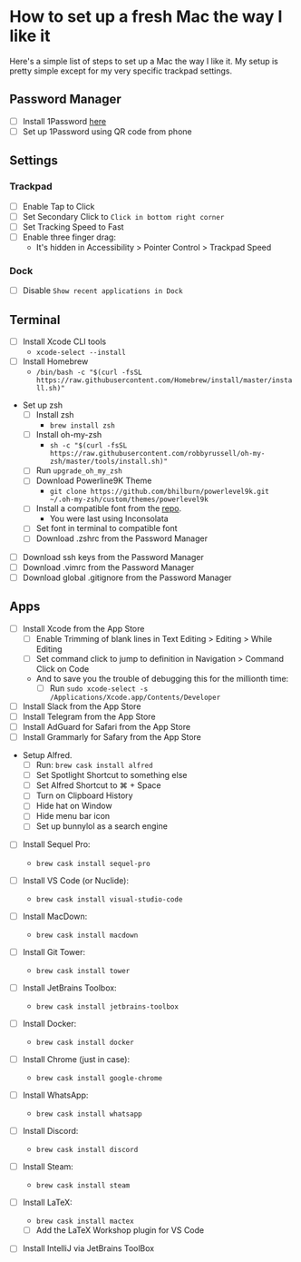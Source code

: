 # How to set up a fresh Mac the way I like it

Here's a simple list of steps to set up a Mac the way I like it. My setup is pretty simple except for my very specific trackpad settings.

## Password Manager

- [ ] Install 1Password [here](https://1password.com/downloads/mac/)
- [ ] Set up 1Password using QR code from phone

## Settings

### Trackpad

- [ ] Enable Tap to Click
- [ ] Set Secondary Click to `Click in bottom right corner`
- [ ] Set Tracking Speed to Fast
- [ ] Enable three finger drag:
	- It's hidden in Accessibility > Pointer Control > Trackpad Speed

### Dock

- [ ] Disable `Show recent applications in Dock`

## Terminal

- [ ] Install Xcode CLI tools
	- `xcode-select --install`
- [ ] Install Homebrew
	- `/bin/bash -c "$(curl -fsSL https://raw.githubusercontent.com/Homebrew/install/master/install.sh)"`
- Set up zsh
	- [ ] Install zsh
		- `brew install zsh`
	- [ ] Install oh-my-zsh 
		- `sh -c "$(curl -fsSL https://raw.githubusercontent.com/robbyrussell/oh-my-zsh/master/tools/install.sh)"`
	- [ ] Run `upgrade_oh_my_zsh`
	- [ ] Download Powerline9K Theme 
		- `git clone https://github.com/bhilburn/powerlevel9k.git ~/.oh-my-zsh/custom/themes/powerlevel9k`
	- [ ] Install a compatible font from the [repo](https://github.com/powerline/fonts).
		- You were last using Inconsolata
	- [ ] Set font in terminal to compatible font
	- [ ] Download .zshrc from the Password Manager
- [ ] Download ssh keys from the Password Manager
- [ ] Download .vimrc from the Password Manager
- [ ] Download global .gitignore from the Password Manager

## Apps

- [ ] Install Xcode from the App Store
	- [ ] Enable Trimming of blank lines in Text Editing > Editing > While Editing
	- [ ] Set command click to jump to definition in Navigation > Command Click on Code
	- And to save you the trouble of debugging this for the millionth time:
		- [ ] Run `sudo xcode-select -s /Applications/Xcode.app/Contents/Developer`
- [ ] Install Slack from the App Store
- [ ] Install Telegram from the App Store
- [ ] Install AdGuard for Safari from the App Store
- [ ] Install Grammarly for Safary from the App Store
- Setup Alfred.
	- [ ] Run: `brew cask install alfred`
 	- [ ] Set Spotlight Shortcut to something else
 	- [ ] Set Alfred Shortcut to ⌘ + Space
 	- [ ] Turn on Clipboard History
 	- [ ] Hide hat on Window
 	- [ ] Hide menu bar icon
	- [ ] Set up bunnylol as a search engine
- [ ] Install Sequel Pro:
	- `brew cask install sequel-pro`
- [ ] Install VS Code (or Nuclide):
	- `brew cask install visual-studio-code`
- [ ] Install MacDown:
	- `brew cask install macdown`
- [ ] Install Git Tower:
	- `brew cask install tower`
- [ ] Install JetBrains Toolbox:
	- `brew cask install jetbrains-toolbox`
- [ ] Install Docker:
	- `brew cask install docker`
- [ ] Install Chrome (just in case):
	- `brew cask install google-chrome`
- [ ] Install WhatsApp:
	- `brew cask install whatsapp`
- [ ] Install Discord:
	- `brew cask install discord`
- [ ] Install Steam:
	- `brew cask install steam`
- [ ] Install LaTeX:
	- `brew cask install mactex`
	- [ ] Add the LaTeX Workshop plugin for VS Code
- [ ] Install IntelliJ via JetBrains ToolBox


